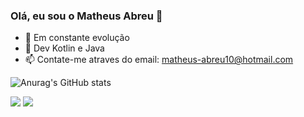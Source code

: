 ### Olá, eu sou o Matheus Abreu 👋

- 🔭 Em constante evolução
- 🌱 Dev Kotlin e Java
- 📫 Contate-me atraves do email: matheus-abreu10@hotmail.com

![Anurag's GitHub stats](https://github-readme-stats.vercel.app/api?username=abreumatheu&show_icons=true&theme=dark)
 
<div> 
 
  <a href = "mailto:matheus-abreu10@hotmail.com"><img src="https://img.shields.io/badge/-Gmail-%23333?style=for-the-badge&logo=gmail&logoColor=white" target="_blank"></a>
  <a href="https://www.linkedin.com/in/matheusabreu21/" target="_blank"><img src="https://img.shields.io/badge/-LinkedIn-%230077B5?style=for-the-badge&logo=linkedin&logoColor=white" target="_blank"></a> 
  
</div>
